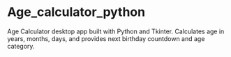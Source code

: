 # Age_calculator_python
Age Calculator desktop app built with Python and Tkinter. Calculates age in years, months, days, and provides next birthday countdown and age category.
